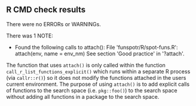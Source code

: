 ## R CMD check results
There were no ERRORs or WARNINGs.

There was 1 NOTE:

* Found the following calls to attach():
  File 'funspotr/R/spot-funs.R':
   attach(env, name = env_nm)
  See section 'Good practice' in '?attach'.

The function that uses `attach()` is only called within the function `call_r_list_functions_explicit()` which runs within a separate R process (via `callr::r()`) so it does not modify the functions attached in the users current environment. The purpose of using `attach()` is to add explicit calls of functions to the search space (i.e. `pkg::foo()`) to the search space without adding all functions in a package to the search space.
